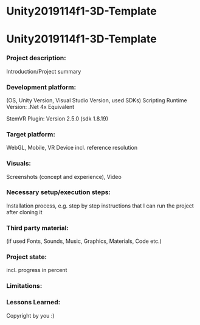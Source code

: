 # Unity2019114f1-3D-Template

# Unity2019114f1-3D-Template

### Project description: 
Introduction/Project summary 

### Development platform: 
(OS, Unity Version, Visual Studio Version, used SDKs)
Scripting Runtime Version: .Net 4x Equivalent

StemVR Plugin: Version 2.5.0 (sdk 1.8.19)

### Target platform: 
WebGL, Mobile, VR Device incl. reference resolution 

### Visuals: 
Screenshots (concept and experience), Video

### Necessary setup/execution steps: 
Installation process, e.g. step by step instructions that I can run the project after cloning it

### Third party material: 
(if used Fonts, Sounds, Music, Graphics, Materials, Code etc.)

### Project state: 
incl. progress in percent

### Limitations: 

### Lessons Learned: 

Copyright by you :)
